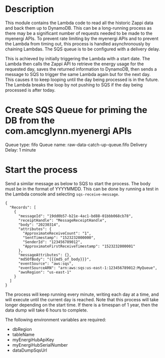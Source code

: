 # Description
This module contains the Lambda code to read all the historic Zappi data and back them up to DynamoDB. This can be a
long-running process as there may be a significant number of requests needed to be made to the myenergi APIs. To prevent
rate limiting by the myenergi APIs and to prevent the Lambda from timing out, this process is handled asynchronously by
chaining Lambdas. The SQS queue is to be configured with a delivery delay.

This is achieved by initially triggering the Lambda with a start date. The Lambda then calls the Zappi API to retrieve
the energy usage for the requested day, saves the returned information to DynamoDB, then sends a message to SQS to
trigger the same Lambda again but for the next day. This causes it to keep looping until the day being processed is in
the future. The Lambda breaks the loop by not pushing to SQS if the day being processed is after today.

# Create SQS Queue for priming the DB from the com.amcglynn.myenergi APIs
Queue type: fifo
Queue name: raw-data-catch-up-queue.fifo
Delivery Delay: 1 minute

# Start the process
Send a similar message as below to SQS to start the process. The body must be in the format of YYYYMMDD.
This can be done by running a test in the Lambda console and selecting `sqs-receive-message`.
```
{
  "Records": [
    {
      "messageId": "19dd0b57-b21e-4ac1-bd88-01bbb068cb78",
      "receiptHandle": "MessageReceiptHandle",
      "body": "20230314",
      "attributes": {
        "ApproximateReceiveCount": "1",
        "SentTimestamp": "1523232000000",
        "SenderId": "123456789012",
        "ApproximateFirstReceiveTimestamp": "1523232000001"
      },
      "messageAttributes": {},
      "md5OfBody": "{{{md5_of_body}}}",
      "eventSource": "aws:sqs",
      "eventSourceARN": "arn:aws:sqs:us-east-1:123456789012:MyQueue",
      "awsRegion": "us-east-1"
    }
  ]
}
```
The process will keep running every minute, writing each day at a time, and will execute until the current day is
reached. Note that this process will take longer depending on the start time. If there is a timespan of 1 year, then
the data dump will take 6 hours to complete.

The following environment variables are required:
* dbRegion
* tableName
* myEnergiHubApiKey
* myEnergiHubSerialNumber
* dataDumpSqsUrl
